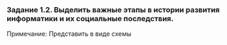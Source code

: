 ### Задание 1.2. Выделить важные этапы в истории развития информатики и их социальные последствия. 

Примечание: Представить в виде схемы
